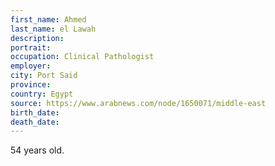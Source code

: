 ```yaml
---
first_name: Ahmed
last_name: el Lawah
description: 
portrait: 
occupation: Clinical Pathologist
employer: 
city: Port Said
province: 
country: Egypt
source: https://www.arabnews.com/node/1650071/middle-east
birth_date: 
death_date: 
---
```


54 years old.